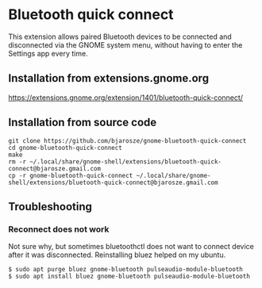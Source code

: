 # Bluetooth quick connect

This extension allows paired Bluetooth devices to be connected and
disconnected via the GNOME system menu, without having to enter the
Settings app every time.

## Installation from extensions.gnome.org

https://extensions.gnome.org/extension/1401/bluetooth-quick-connect/

## Installation from source code

```
git clone https://github.com/bjarosze/gnome-bluetooth-quick-connect
cd gnome-bluetooth-quick-connect
make
rm -r ~/.local/share/gnome-shell/extensions/bluetooth-quick-connect@bjarosze.gmail.com
cp -r gnome-bluetooth-quick-connect ~/.local/share/gnome-shell/extensions/bluetooth-quick-connect@bjarosze.gmail.com
```

## Troubleshooting

### Reconnect does not work

Not sure why, but sometimes bluetoothctl does not want to connect 
device after it was disconnected. Reinstalling bluez helped on my ubuntu.
```
$ sudo apt purge bluez gnome-bluetooth pulseaudio-module-bluetooth
$ sudo apt install bluez gnome-bluetooth pulseaudio-module-bluetooth
```